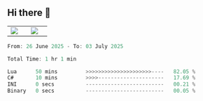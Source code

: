 ## Hi there 👋

<p align="center">
  <table align="center">
  <tr border="none">
  <td width="35%" align="center">
    <img  align="center"  src="http://github-profile-summary-cards.vercel.app/api/cards/stats?username=ricepunk&theme=github_dark" />
  </td>
    
  <td width="65%" align="center">
    <img  align="center"  src="http://github-profile-summary-cards.vercel.app/api/cards/profile-details?username=ricepunk&theme=github_dark" />
  </td>
  </tr>
  </table>
</p>

<!--START_SECTION:waka-->

```typescript
From: 26 June 2025 - To: 03 July 2025

Total Time: 1 hr 1 min

Lua      50 mins         >>>>>>>>>>>>>>>>>>>>>----   82.05 %
C#       10 mins         >>>>---------------------   17.69 %
INI      0 secs          -------------------------   00.21 %
Binary   0 secs          -------------------------   00.05 %
```

<!--END_SECTION:waka-->
